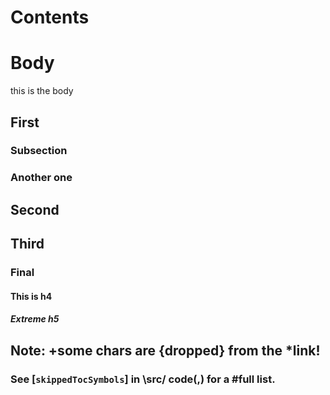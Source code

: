 # Contents

<!--- TOC -->
<!--- END -->

# Body

this is the body

## First

### Subsection

### Another one

## Second

## Third

### Final

#### This is h4

##### Extreme h5

## Note: +some chars are {dropped} from the *link!

### See [`skippedTocSymbols`] in \src/ code(,) for a #full list.
